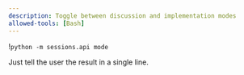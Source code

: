 ```yaml
---
description: Toggle between discussion and implementation modes
allowed-tools: [Bash]
---
```

!`python -m sessions.api mode`

Just tell the user the result in a single line.
